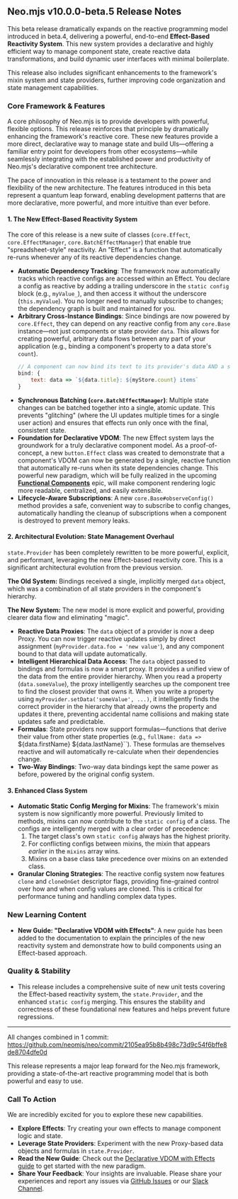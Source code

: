 ## Neo.mjs v10.0.0-beta.5 Release Notes

This beta release dramatically expands on the reactive programming model introduced in beta.4, delivering a powerful, end-to-end **Effect-Based Reactivity System**. This new system provides a declarative and highly efficient way to manage component state, create reactive data transformations, and build dynamic user interfaces with minimal boilerplate.

This release also includes significant enhancements to the framework's mixin system and state providers, further improving code organization and state management capabilities.

### Core Framework & Features

A core philosophy of Neo.mjs is to provide developers with powerful, flexible options. This release reinforces that principle by dramatically enhancing the framework's reactive core. These new features provide a more direct, declarative way to manage state and build UIs—offering a familiar entry point for developers from other ecosystems—while seamlessly integrating with the established power and productivity of Neo.mjs's declarative component tree architecture.

The pace of innovation in this release is a testament to the power and flexibility of the new architecture. The features introduced in this beta represent a quantum leap forward, enabling development patterns that are more declarative, more powerful, and more intuitive than ever before.

#### 1. The New Effect-Based Reactivity System

The core of this release is a new suite of classes (`core.Effect`, `core.EffectManager`, `core.BatchEffectManager`) that enable true "spreadsheet-style" reactivity. An "Effect" is a function that automatically re-runs whenever any of its reactive dependencies change.

*   **Automatic Dependency Tracking**: The framework now automatically tracks which reactive configs are accessed within an Effect. You declare a config as reactive by adding a trailing underscore in the `static config` block (e.g., `myValue_`), and then access it without the underscore (`this.myValue`). You no longer need to manually subscribe to changes; the dependency graph is built and maintained for you.
*   **Arbitrary Cross-Instance Bindings**: Since bindings are now powered by `core.Effect`, they can depend on any reactive config from any `core.Base` instance—not just components or state provider `data`. This allows for creating powerful, arbitrary data flows between any part of your application (e.g., binding a component's property to a data store's `count`).
    ```javascript
    // A component can now bind its text to its provider's data AND a store's count
    bind: {
        text: data => `${data.title}: ${myStore.count} items`
    }
    ```
*   **Synchronous Batching (`core.BatchEffectManager`)**: Multiple state changes can be batched together into a single, atomic update. This prevents "glitching" (where the UI updates multiple times for a single user action) and ensures that effects run only once with the final, consistent state.
*   **Foundation for Declarative VDOM**: The new Effect system lays the groundwork for a truly declarative component model. As a proof-of-concept, a new `button.Effect` class was created to demonstrate that a component's VDOM can now be generated by a single, reactive function that automatically re-runs when its state dependencies change. This powerful new paradigm, which will be fully realized in the upcoming **[Functional Components](https://github.com/neomjs/neo/issues/6992)** epic, will make component rendering logic more readable, centralized, and easily extensible.
*   **Lifecycle-Aware Subscriptions**: A new `core.Base#observeConfig()` method provides a safe, convenient way to subscribe to config changes, automatically handling the cleanup of subscriptions when a component is destroyed to prevent memory leaks.

#### 2. Architectural Evolution: State Management Overhaul

`state.Provider` has been completely rewritten to be more powerful, explicit, and performant, leveraging the new Effect-based reactivity core. This is a significant architectural evolution from the previous version.

**The Old System:** Bindings received a single, implicitly merged `data` object, which was a combination of all state providers in the component's hierarchy.

**The New System:** The new model is more explicit and powerful, providing clearer data flow and eliminating "magic".

*   **Reactive Data Proxies**: The `data` object of a provider is now a deep Proxy. You can now trigger reactive updates simply by direct assignment (`myProvider.data.foo = 'new value'`), and any component bound to that data will update automatically.
*   **Intelligent Hierarchical Data Access**: The `data` object passed to bindings and formulas is now a smart proxy. It provides a unified view of the data from the entire provider hierarchy. When you read a property (`data.someValue`), the proxy intelligently searches up the component tree to find the closest provider that owns it. When you write a property using `myProvider.setData('someValue', ...)`, it intelligently finds the correct provider in the hierarchy that already owns the property and updates it there, preventing accidental name collisions and making state updates safe and predictable.
*   **Formulas**: State providers now support formulas—functions that derive their value from other state properties (e.g., `fullName: data => `${data.firstName} ${data.lastName}``). These formulas are themselves reactive and will automatically re-calculate when their dependencies change.
*   **Two-Way Bindings**: Two-way data bindings kept the same power as before, powered by the original config system.

#### 3. Enhanced Class System

*   **Automatic Static Config Merging for Mixins**: The framework's mixin system is now significantly more powerful. Previously limited to methods, mixins can now contribute to the `static config` of a class. The configs are intelligently merged with a clear order of precedence:
    1.  The target class's own `static config` always has the highest priority.
    2.  For conflicting configs between mixins, the mixin that appears *earlier* in the `mixins` array wins.
    3.  Mixins on a base class take precedence over mixins on an extended class.
*   **Granular Cloning Strategies**: The reactive config system now features `clone` and `cloneOnGet` descriptor flags, providing fine-grained control over how and when config values are cloned. This is critical for performance tuning and handling complex data types.

### New Learning Content

*   **New Guide: "Declarative VDOM with Effects"**: A new guide has been added to the documentation to explain the principles of the new reactivity system and demonstrate how to build components using an Effect-based approach.

### Quality & Stability
*   This release includes a comprehensive suite of new unit tests covering the Effect-based reactivity system, the `state.Provider`, and the enhanced `static config` merging. This ensures the stability and correctness of these foundational new features and helps prevent future regressions.

---

All changes combined in 1 commit: https://github.com/neomjs/neo/commit/2105ea95b8b498c73d9c54f6bffe8de8704dfe0d

This release represents a major leap forward for the Neo.mjs framework, providing a state-of-the-art reactive programming model that is both powerful and easy to use.

### Call To Action

We are incredibly excited for you to explore these new capabilities.

*   **Explore Effects**: Try creating your own effects to manage component logic and state.
*   **Leverage State Providers**: Experiment with the new Proxy-based data objects and formulas in `state.Provider`.
*   **Read the New Guide**: Check out the [Declarative VDOM with Effects guide](https://github.com/neomjs/neo/blob/dev/learn/guides/fundamentals/DeclarativeVDOMWithEffects.md) to get started with the new paradigm.
*   **Share Your Feedback**: Your insights are invaluable. Please share your experiences and report any issues via [GitHub Issues](https://github.com/neomjs/neo/issues) or our [Slack Channel](https://join.slack.com/t/neomjs/shared_invite/zt-6c50ueeu-3E1~M4T9xkNnb~M_prEEOA).
